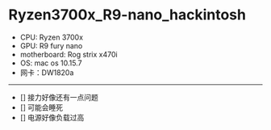 # Ryzen3700x_R9-nano_hackintosh
- CPU: Ryzen 3700x
- GPU: R9 fury nano
- motherboard: Rog strix x470i
- OS: mac os 10.15.7
- 网卡：DW1820a
---
- [] 接力好像还有一点问题
- [] 可能会睡死
- [] 电源好像负载过高
